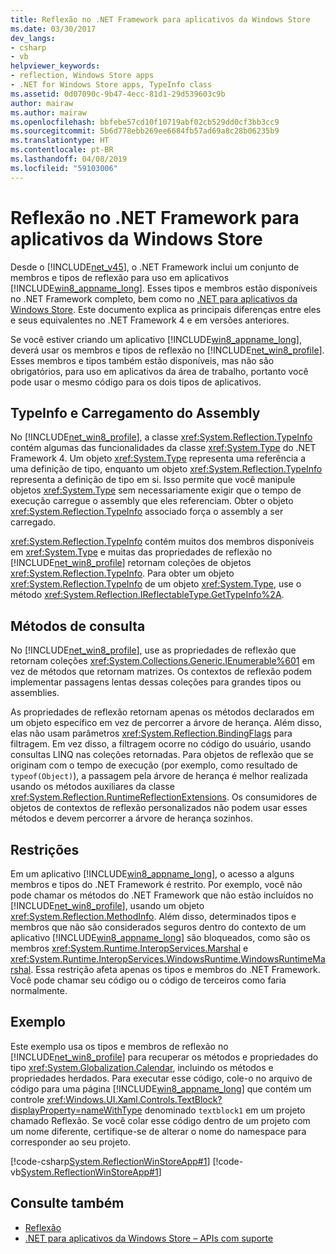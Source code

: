 ```yaml
---
title: Reflexão no .NET Framework para aplicativos da Windows Store
ms.date: 03/30/2017
dev_langs:
- csharp
- vb
helpviewer_keywords:
- reflection, Windows Store apps
- .NET for Windows Store apps, TypeInfo class
ms.assetid: 0d07090c-9b47-4ecc-81d1-29d539603c9b
author: mairaw
ms.author: mairaw
ms.openlocfilehash: bbfebe57cd10f10719abf02cb529dd0cf3bb3cc9
ms.sourcegitcommit: 5b6d778ebb269ee6684fb57ad69a8c28b06235b9
ms.translationtype: HT
ms.contentlocale: pt-BR
ms.lasthandoff: 04/08/2019
ms.locfileid: "59103006"
---
```

# <a name="reflection-in-the-net-framework-for-windows-store-apps"></a>Reflexão no .NET Framework para aplicativos da Windows Store
Desde o [!INCLUDE[net_v45](../../../includes/net-v45-md.md)], o .NET Framework inclui um conjunto de membros e tipos de reflexão para uso em aplicativos [!INCLUDE[win8_appname_long](../../../includes/win8-appname-long-md.md)]. Esses tipos e membros estão disponíveis no .NET Framework completo, bem como no [.NET para aplicativos da Windows Store](https://go.microsoft.com/fwlink/?LinkID=225700). Este documento explica as principais diferenças entre eles e seus equivalentes no .NET Framework 4 e em versões anteriores.  
  
 Se você estiver criando um aplicativo [!INCLUDE[win8_appname_long](../../../includes/win8-appname-long-md.md)], deverá usar os membros e tipos de reflexão no [!INCLUDE[net_win8_profile](../../../includes/net-win8-profile-md.md)]. Esses membros e tipos também estão disponíveis, mas não são obrigatórios, para uso em aplicativos da área de trabalho, portanto você pode usar o mesmo código para os dois tipos de aplicativos.  
  
## <a name="typeinfo-and-assembly-loading"></a>TypeInfo e Carregamento do Assembly  
 No [!INCLUDE[net_win8_profile](../../../includes/net-win8-profile-md.md)], a classe <xref:System.Reflection.TypeInfo> contém algumas das funcionalidades da classe <xref:System.Type> do .NET Framework 4. Um objeto <xref:System.Type> representa uma referência a uma definição de tipo, enquanto um objeto <xref:System.Reflection.TypeInfo> representa a definição de tipo em si. Isso permite que você manipule objetos <xref:System.Type> sem necessariamente exigir que o tempo de execução carregue o assembly que eles referenciam. Obter o objeto <xref:System.Reflection.TypeInfo> associado força o assembly a ser carregado.  
  
 <xref:System.Reflection.TypeInfo> contém muitos dos membros disponíveis em <xref:System.Type> e muitas das propriedades de reflexão no [!INCLUDE[net_win8_profile](../../../includes/net-win8-profile-md.md)] retornam coleções de objetos <xref:System.Reflection.TypeInfo>. Para obter um objeto <xref:System.Reflection.TypeInfo> de um objeto <xref:System.Type>, use o método <xref:System.Reflection.IReflectableType.GetTypeInfo%2A>.  
  
## <a name="query-methods"></a>Métodos de consulta  
 No [!INCLUDE[net_win8_profile](../../../includes/net-win8-profile-md.md)], use as propriedades de reflexão que retornam coleções <xref:System.Collections.Generic.IEnumerable%601> em vez de métodos que retornam matrizes. Os contextos de reflexão podem implementar passagens lentas dessas coleções para grandes tipos ou assemblies.  
  
 As propriedades de reflexão retornam apenas os métodos declarados em um objeto específico em vez de percorrer a árvore de herança. Além disso, elas não usam parâmetros <xref:System.Reflection.BindingFlags> para filtragem. Em vez disso, a filtragem ocorre no código do usuário, usando consultas LINQ nas coleções retornadas. Para objetos de reflexão que se originam com o tempo de execução (por exemplo, como resultado de `typeof(Object)`), a passagem pela árvore de herança é melhor realizada usando os métodos auxiliares da classe <xref:System.Reflection.RuntimeReflectionExtensions>. Os consumidores de objetos de contextos de reflexão personalizados não podem usar esses métodos e devem percorrer a árvore de herança sozinhos.  
  
## <a name="restrictions"></a>Restrições  
 Em um aplicativo [!INCLUDE[win8_appname_long](../../../includes/win8-appname-long-md.md)], o acesso a alguns membros e tipos do .NET Framework é restrito. Por exemplo, você não pode chamar os métodos do .NET Framework que não estão incluídos no [!INCLUDE[net_win8_profile](../../../includes/net-win8-profile-md.md)], usando um objeto <xref:System.Reflection.MethodInfo>. Além disso, determinados tipos e membros que não são considerados seguros dentro do contexto de um aplicativo [!INCLUDE[win8_appname_long](../../../includes/win8-appname-long-md.md)] são bloqueados, como são os membros <xref:System.Runtime.InteropServices.Marshal> e <xref:System.Runtime.InteropServices.WindowsRuntime.WindowsRuntimeMarshal>. Essa restrição afeta apenas os tipos e membros do .NET Framework. Você pode chamar seu código ou o código de terceiros como faria normalmente.  
  
## <a name="example"></a>Exemplo  
 Este exemplo usa os tipos e membros de reflexão no [!INCLUDE[net_win8_profile](../../../includes/net-win8-profile-md.md)] para recuperar os métodos e propriedades do tipo <xref:System.Globalization.Calendar>, incluindo os métodos e propriedades herdados. Para executar esse código, cole-o no arquivo de código para uma página [!INCLUDE[win8_appname_long](../../../includes/win8-appname-long-md.md)] que contém um controle <xref:Windows.UI.Xaml.Controls.TextBlock?displayProperty=nameWithType> denominado `textblock1` em um projeto chamado Reflexão. Se você colar esse código dentro de um projeto com um nome diferente, certifique-se de alterar o nome do namespace para corresponder ao seu projeto.  
  
 [!code-csharp[System.ReflectionWinStoreApp#1](../../../samples/snippets/csharp/VS_Snippets_CLR_System/system.reflectionwinstoreapp/cs/mainpage.xaml.cs#1)]
 [!code-vb[System.ReflectionWinStoreApp#1](../../../samples/snippets/visualbasic/VS_Snippets_CLR_System/system.reflectionwinstoreapp/vb/mainpage.xaml.vb#1)]  
  
## <a name="see-also"></a>Consulte também

- [Reflexão](../../../docs/framework/reflection-and-codedom/reflection.md)
- [.NET para aplicativos da Windows Store – APIs com suporte](https://go.microsoft.com/fwlink/?LinkID=225700)
